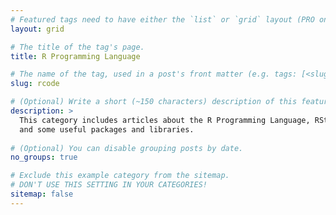 ```yaml
---
# Featured tags need to have either the `list` or `grid` layout (PRO only).
layout: grid

# The title of the tag's page.
title: R Programming Language

# The name of the tag, used in a post's front matter (e.g. tags: [<slug>]).
slug: rcode

# (Optional) Write a short (~150 characters) description of this featured tag.
description: >
  This category includes articles about the R Programming Language, RStudio, 
  and some useful packages and libraries.
  
# (Optional) You can disable grouping posts by date.
no_groups: true

# Exclude this example category from the sitemap.
# DON'T USE THIS SETTING IN YOUR CATEGORIES!
sitemap: false
---
```

